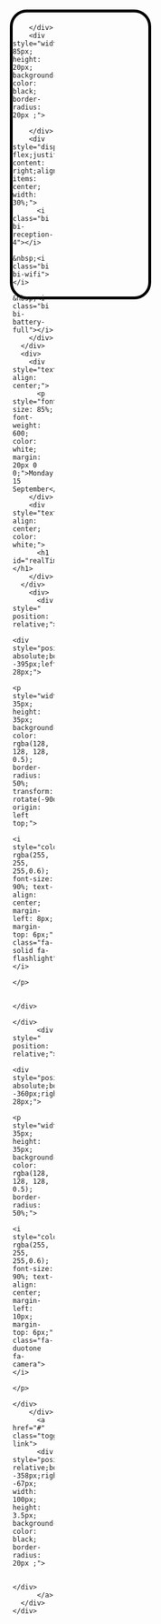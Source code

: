 <body>
  <div class="container1" style="display: block;">
    <div style="display: flex;justify-content: center;align-items: center;height: auto; padding-top: 2%;">
    <div class="bk" style="z-index: 1000; background-image: url(/static/img/ip15.jpg);background-size: cover; width: 100%; height: 100%; border: 5px solid black; border-radius: 30px; height:500px; width: 240px;">
      
<div class="div1" style="display:block;">
      <div style="display: flex;margin-top: 6px; width: 100%;" >
        <div style="width: 31%;">
          
        </div>
        <div style="width: 85px; height: 20px; background-color: black; border-radius: 20px ;">

        </div>
        <div style="display: flex;justify-content: right;align-items: center; width: 30%;">
          <i class="bi bi-reception-4"></i>
          &nbsp;<i class="bi bi-wifi"></i>
          &nbsp;<i class="bi bi-battery-full"></i>
        </div>
      </div>
      <div>
        <div style="text-align: center;">
          <p style="font-size: 85%; font-weight: 600; color: white; margin: 20px 0 0;">Monday, 15 September</p>
        </div>
        <div style="text-align: center; color: white;">
          <h1 id="realTime1"></h1>
        </div>
      </div>
        <div>
          <div style=" position: relative;">
            <div style="position: absolute;bottom: -395px;left: 28px;">
              <p style="width: 35px; height: 35px; background-color: rgba(128, 128, 128, 0.5); border-radius: 50%; transform: rotate(-90deg);transform-origin: left top;"> 
                <i style="color: rgba(255, 255, 255,0.6); font-size: 90%; text-align: center; margin-left: 8px; margin-top: 6px;" class="fa-solid fa-flashlight"></i>
              </p>
            
            </div>
          </div>
          <div style=" position: relative;">
            <div style="position: absolute;bottom: -360px;right: 28px;">
              <p style="width: 35px; height: 35px; background-color: rgba(128, 128, 128, 0.5); border-radius: 50%;"> 
                <i style="color: rgba(255, 255, 255,0.6); font-size: 90%; text-align: center; margin-left: 10px; margin-top: 6px;" class="fa-duotone fa-camera"></i>
              </p>
            </div>
        </div>
          <a href="#" class="toggle-link">
          <div style="position: relative;bottom: -358px;right: -67px; width: 100px; height: 3.5px; background-color: black; border-radius: 20px ;">
              
          </div>
          </a>
      </div>
    </div>

<div class="div2" style="display: none;">
      <div style="display: flex;margin-top: 6px; width: 100%;" >
        <div style="width: 31%;">
          <p id="realTime2" style="font-size: 80%; padding-left: 22px; padding-top: 2px; font-weight: 500;margin-bottom: 0;"></p>
        </div>
        <div style="width: 85px; height: 20px; background-color: black; border-radius: 20px ;">

        </div>
        <div style="display: flex;justify-content: right;align-items: flex-start; width: 30%;">
          <i class="bi bi-reception-4"></i>
          &nbsp;<i class="bi bi-wifi"></i>
          &nbsp;<i class="bi bi-battery-full"></i>
        </div>
      </div>
    <div style="position: relative;bottom: -420px; display: flex;justify-content: center;align-items: center; ">
      <div style="position: absolute; width: 216px; height: 50px; background-color: rgba(255, 255, 255, 0.7); border-radius: 15px;">
        <div style="display: flex;justify-content: space-between; padding: 3px 5px;">
        <div>
          <p style="display: flex; justify-content: center;align-items: center;width: 45px; height:45px;border-radius: 10px; background-color: rgb(0, 255, 13);"><i style="color: white; font-size: 150%;" class="fa-solid fa-phone"></i></p>
        </div>
        <div>
          <a href="#" class="chome"><p style="background-color: white;display: flex; justify-content: center;align-items: center;width: 45px; height:45px;border-radius: 10px;"><i><img style="border-radius: 50%;" src="/static/img/laban.jpg" alt=""></i></p></a>
        </div>
        <div>
          <p style="display: flex; justify-content: center;align-items: center;width: 45px; height:45px;border-radius: 10px; background-color: rgb(0, 255, 13);"><i style="color: white;font-size: 150%;" class="fa-solid fa-comment "></i></p>
        </div>
        <div>
          <p style="display: flex; justify-content: center;align-items: center;width: 45px; height:45px;border-radius: 10px; background-color: rgb(253, 26, 26);"><i style="color: white; font-size: 150%; height: 40px;" class="fa-solid fa-music"></i></p>
        </div>
      </div>
      </div>
    </div> 

    <div style="display: flex;justify-content: center; ">
      <div style="background-color: #036ed3;background-image: linear-gradient(to bottom, #036ed3, #7199be);border-radius: 15px; width: 100px; height: 100px;margin: 6px; margin-left: 6px;">
        
        <div style="color: white; margin: 10px 10px 0 10px;">
          <h6 style="font-size: 60%; margin: 0;">Bắc Giang</h6>
          <h5 style="margin: 0;">27º</h5>
          <div style="margin: 5px;">
          <i style="color: gold; font-size: 50%;" class="fa-solid fa-sun"> </i>
          <p style="font-size: 50%;">Sunday</p>
          </div>
 
        </div>
      </div>
      <div style="background-color: white;border-radius: 15px; width: 100px; height: 100px;margin: 6px; margin-right: 6px;">
         <div style="margin: 10px 10px 0 10px;">
          <h6 style="font-size: 60%; color: orangered;">SATURDAY</h6>
          <h5 style="font-size: 80%;">26/08/2023</h5>
         </div>
         <div style="margin: 30px 10px 10px 10px;">
          <p style="font-size: 50%;">No tasks to do today</p>
         </div>
      </div>
    </div>

    <div style="display: flex;flex-wrap: wrap;">
      <div >
        <p style="background-color: rgb(0, 255, 13);" class="box"><i style="color: white;font-size: 150%;" class="fa-solid fa-video "></i></p>
      </div>
      <div >
        <p style="background-color: white;" class="box"><i style="width: 40px; height: 40px; "><img style="border-radius: 50%;" src="/static/img/album.png" alt=""></i></p>
      </div>
      <div >
        <p style="background-color: white;" class="box"><i style="font-size: 190%;" class="fa-solid fa-camera "></i></p>
      </div>
      <div >
        <a href="#" class="chome"><p style="background-color: white;" class="box"><i style="width: 40px; height: 40px; "><img style="border-radius: 50%;" src="/static/img/laban.jpg" alt=""></i></p></a>
      </div>
      <div >
        <p style="background-color: #036ed3;" class="box"><i style="color: white;font-size: 170%;" class="bi bi-envelope-fill"></i></p>
      </div>
      <div >
        <p style="background-color: #7e7e7e;" class="box"><i style="width: 40px; height: 40px; "><img style="border-radius: 50%;" src="/static/img/st.jpg" alt=""></i></p>
      </div>
      <div >
        <p style="background-color: #036ed3;" class="box"><i style="width: 40px; height: 40px; "><img style="border-radius: 50%;" src="/static/img/vip2.png" alt=""></i></p>
      </div>
      <div >
        <p style="background-color :#036ed3; " class="box"><i style="color: white;font-size: 190%;" class="fa-brands fa-facebook-f"></i></p>
      </div>
      <div >
        <p style="background-color :white;" class="box"><i style="color:#e800fd; font-size: 190%;" class="fa-brands fa-facebook-messenger"></i></p>
      </div>

      <div >
        <p style="background-color :white;" class="box"><i style="color: #036ed3;;font-size: 190%;"class="fa-brands fa-telegram"></i></p>
      </div>
      <div >
        <p style="background-color :white;" class="box"><i style="color: rgb(252, 0, 0);font-size: 190%;" class="fa-brands fa-youtube"></i></p>
      </div>
      <div >
        <p style="background-color: white;" class="box"><i style="width: 40px; height: 40px; "><img style="border-radius: 50%;" src="/static/img/Zalo.png" alt=""></i></p>
      </div>
      <div >
        <p style="background-color: #036ed3;" class="box"><i style="color: white;font-size: 190%;" class="fa-brands fa-twitter"></i></p>
      </div>
      <div >
        <a href="#" class="toggle-link"><p style="background-color: white;" class="box"><i style="color: rgb(44, 43, 43); ;font-size: 190%;" class="fa-solid fa-lock"></i></p></a>
    </div>
      
    </div>
 </div>
<div class="div-chome" style="display: none;">
  <div style="display: flex;margin-top: 6px; width: 100%;position: relative; z-index: 999;" >
    <div style="width: 31%;">
      <p id="realTime3" style="font-size: 80%; padding-left: 22px; padding-top: 2px; font-weight: 500;margin-bottom: 0;"></p>
    </div>
    <div style="width: 85px; height: 20px; background-color: black; border-radius: 20px ; ">

    </div>
    <div style="display: flex;justify-content: right;align-items: center; width: 30%;">
      <i class="bi bi-reception-4"></i>
      &nbsp;<i class="bi bi-wifi"></i>
      &nbsp;<i class="bi bi-battery-full"></i>
    </div>
  </div>
  
  <iframe id="embeddedFrame"  width="100%" height="491" style="border-radius:25px; margin-top: -30px;" src="http://10.220.41.73:5566/landing-page"></iframe>
</div>


</div>
</div>
<style>
  .box{
    display: flex; 
    justify-content: center;
    align-items: center;
    width: 45px; 
    height:45px;
    border-radius: 10px; 
    background-color: rgb(0, 255, 13); 
    margin:10px 6px;
  }
</style>
<script>
document.addEventListener("DOMContentLoaded", function() {
  const div1 = document.querySelector(".div1");
  const div2 = document.querySelector(".div2");
  const toggleLinks = document.querySelectorAll(".toggle-link");
  const bkElement = document.querySelector(".bk"); // Đổi .bk thành lớp CSS thật của bạn

  toggleLinks.forEach(link => {
    link.addEventListener("click", function(event) {
      event.preventDefault();
      div1.style.display = div1.style.display === "none" ? "block" : "none";
      div2.style.display = div2.style.display === "none" ? "block" : "none";

      // Thay đổi background-image của .bk khi div2 hiển thị
      if (div2.style.display === "block") {
        bkElement.style.backgroundImage = "url('/static/img/ipbk.jpg')"; // Đổi new_image_url.jpg thành URL ảnh mới
      } else {
        // Đặt lại background-image khi div2 ẩn
        bkElement.style.backgroundImage = "url('/static/img/ip15.jpg')"; // Đổi old_image_url.jpg thành URL ảnh cũ
      }
    });
  });
});
// ẩn hiện chome
document.addEventListener("DOMContentLoaded", function() {
  const div1 = document.querySelector(".div2");
  const div2 = document.querySelector(".div-chome");
  const toggleLinks = document.querySelectorAll(".chome");
  const bkElement = document.querySelector(".bk"); // Đổi .bk thành lớp CSS thật của bạn

  toggleLinks.forEach(link => {
    link.addEventListener("click", function(event) {
      event.preventDefault();
      div1.style.display = div1.style.display === "none" ? "block" : "none";
      div2.style.display = div2.style.display === "none" ? "block" : "none";

      // Thay đổi background-image của .bk khi div2 hiển thị
      if (div2.style.display === "block") {
        bkElement.style.backgroundImage = "url('/static/img/ipbk.jpg')"; // Đổi new_image_url.jpg thành URL ảnh mới
      } else {
        // Đặt lại background-image khi div2 ẩn
        bkElement.style.backgroundImage = "url('/static/img/ip15.jpg')"; // Đổi old_image_url.jpg thành URL ảnh cũ
      }
    });
  });
});

// // link chome
// const iframe = document.getElementById('embeddedFrame');

// // Thay đổi địa chỉ URL của iframe để hiển thị trang web
// const url = 'https://google.com'; // Thay thế bằng đường link bạn muốn
// iframe.src = url;


// lấy thời gian thực
function updateRealTime1() {
  const currentTime = new Date();
  const hours = String(currentTime.getHours()).padStart(2, '0');
  const minutes = String(currentTime.getMinutes()).padStart(2, '0');
  const formattedTime1 = `${hours}:${minutes}`;

  const realTimeElement1 = document.getElementById('realTime1');

  realTimeElement1.textContent = formattedTime1;

}
// Gọi hàm updateRealTime để cập nhật thời gian ban đầu và sau mỗi giây
updateRealTime1();
setInterval(updateRealTime1, 1000);

function updateRealTime2() {
  const currentTime = new Date();
  const hours = String(currentTime.getHours()).padStart(2, '0');
  const minutes = String(currentTime.getMinutes()).padStart(2, '0');

  const formattedTime2 = `${hours}:${minutes}`;

  const realTimeElement2 = document.getElementById('realTime2');

  realTimeElement2.textContent = formattedTime2;

}


// Gọi hàm updateRealTime để cập nhật thời gian ban đầu và sau mỗi giây
updateRealTime2();
setInterval(updateRealTime2, 1000);

function updateRealTime3() {
  const currentTime = new Date();
  const hours = String(currentTime.getHours()).padStart(2, '0');
  const minutes = String(currentTime.getMinutes()).padStart(2, '0');

  const formattedTime3 = `${hours}:${minutes}`;

  const realTimeElement3 = document.getElementById('realTime3');

  realTimeElement3.textContent = formattedTime3;

}


// Gọi hàm updateRealTime để cập nhật thời gian ban đầu và sau mỗi giây
updateRealTime3();
setInterval(updateRealTime3, 1000);

</script>
